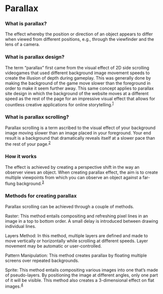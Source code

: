# Parallax

### What is parallax?
The effect whereby the position or direction of an object appears to differ when viewed from different positions, e.g., through the viewfinder and the lens of a camera.

### What is parallax design?
The term “parallax” first came from the visual effect of 2D side scrolling videogames that used different background image movement speeds to create the illusion of depth during gameplay. This was generally done by making the background of the game move slower than the foreground in order to make it seem further away. This same concept applies to parallax site design in which the background of the website moves at a different speed as the rest of the page for an impressive visual effect that allows for countless creative applications for online storytelling.<sup>[1](https://www.unleashed-technologies.com/blog/2013/08/15/what-parallax-web-design-%E2%80%93-definitions-tips-considerations)</sup>

### What is parallax scrolling?
Parallax scrolling is a term ascribed to the visual effect of your background image moving slower than an image placed in your foreground. Your end result is a background that dramatically reveals itself at a slower pace than the rest of your page.<sup>[2](http://www.wix.com/blog/2015/10/captivate-your-site-viewers-with-parallax-scrolling/)</sup>

### How it works
The effect is achieved by creating a perspective shift in the way an observer views an object. When creating parallax effect, the aim is to create multiple viewpoints from which you can observe an object against a far-flung background.<sup>[3](http://cyberchimps.com/parallax-web-design/)</sup>

### Methods for creating parallax
Parallax scrolling can be achieved through a couple of methods.

Raster: This method entails compositing and refreshing pixel lines in an image in a top to bottom order. A small delay is introduced between drawing individual lines.

Layers Method: In this method, multiple layers are defined and made to move vertically or horizontally while scrolling at different speeds. Layer movement may be automatic or user-controlled.

Pattern Manipulation: This method creates parallax by floating multiple screens over repeated backgrounds.

Sprite: This method entails compositing various images into one that’s made of pseudo-layers. By positioning the image at different angles, only one part of it will be visible. This method also creates a 3-dimensional effect on flat images.<sup>[4](http://cyberchimps.com/parallax-web-design/)</sup>


